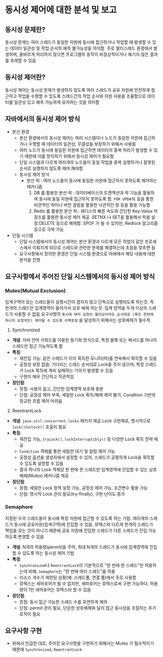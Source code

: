 # 동시성 제어에 대한 분석 및 보고

## 동시성 문제란?

동시성 문제는 여러 스레드가 동일한 자원에 동시에 접근하거나 작업할 때 발생할 수 있는 데이터 일관성 및 작업 순서의 예측 불가능성을 의미함.
주로 멀티스레드 환경에서 발생하며, 올바르게 처리하지 않으면 프로그램의 동작이 비정상적이거나 예기치 않은 결과를 초래할 수 있음

## 동시성 제어란?

동시성 제어는 동시성 문제가 발생하지 않도록 여러 스레드가 공유 자원에 안전하게 접근하고 작업을 수행할 수 있도록 스레드간의 작업 순서와
자원 사용을 조율함으로 데이터를 일관성 있고 예측 가능하게 유지하는 것을 의미함

## 자바에서의 동시성 제어 방식

- 분산 환경
    - 분산 환경에서의 동시성 제어는 여러 시스템이나 노드가 동일한 자원에 접근하거나 수행할 때 데이터의 일관성, 무결성을 보장하기 위해서 사용됨
    - 여러 노드가 동시에 동일한 자원에 접근하면 데이터의 중복 처리가 발생할 수 있기 때문에 이를 방지하기 위해서 동시성 제어가 필요함
    - 단일 시스템과 다르게 여러개의 노드들이 동일 작업을 중복 실행하거나 잘못된 순서로 실행하지 않도록 제어 해야함
    - 동시성 제어 방식
        - 분산 락 : 여러 노드들이 동시에 동일한 자원에 접근하지 못하도록 제어하는 메커니즘
            1. DB 를 활용한 분산 락 : 데이터베이스의 트랜잭션과 락 기능을 활용하여 동시에 동일 자원에 접근하지 못하도록 함. `FOR UPDATE` 등을 통한 비관적인 락이나 버전 컬럼을 활용한
               낙관적인 랑 등을 활용 가능함
            2. Redis 를 활용한 분산 락 : 레디스의 빠른 속도와 간단한 Key-Value 저장소를 활용한 동시성 제어 제공. SETNX 나 SET을 활용해서 락을 설정 DELETE 등으로 해제함.
               SPOF 가 될 수 있지만, Redlock 알고리즘 등으로 극복 가능
- 단일 시스템
    - 단일 시스템에서의 동시성 제어는 분산 환경과 다르게 모든 작업이 같은 프로세스에서 이뤄지게 되므로 스레드와 관련한 문제를 해결하는데 초점을 맞추면 됨
    - 요구사항에서 정의한 환경은 단일 시스템 환경으로 아래에서 해당 내용에 대한 분석을 진행

## 요구사항에서 주어진 단일 시스템에서의 동시성 제어 방식

### Mutex(Mutual Exclusion)

임계구역이 있는 스레드들이 실행시간이 겹치지 않고 단독으로 실행되도록 하는것. 즉 한개의 스레드만 임계영역이 들어가서 상호 배제 하는것. 임계 영역을 두개 이상의 스레드가 사용할 수 없음
요구사항의 `동시에 여러 요청이 들어오더라도 순서대로 (혹은 한번에 하나의 요청씩만) 제어될 수 있도록 리팩토링` 을 달성하기 위해서는 상호배제가 필수적

1. Synchronized

- **개념**: 자바 언어 키워드를 이용한 동기화 방식으로, 특정 블록 또는 메서드를 하나의 스레드만 접근 가능하도록 함
- **특징**:
    - 재진입 가능: 같은 스레드가 이미 획득한 모니터(락)를 연속해서 획득할 수 있음
    - 공정성 보장 없음: 기다리는 스레드 순서대로 Lock을 주지 않으며, 특정 스레드가 Lock 획득에 계속 실패하는 기아가 발생할 수 있음
    - 구현이 매우 간단하고 직관적임
- **장단점**:
    - 장점: 사용이 쉽고, 간단한 임계영역 보호에 충분
    - 단점: 공정성 제어 부족, 세밀한 Lock 획득/해제 제어 불가, Condition 기반의 정교한 흐름 제어 어려움

2. ReentrantLock

- **개념**: `java.util.concurrent.locks` 패키지 제공 Lock 구현체로, 명시적으로 `lock()`/`unlock()` 호출이 필요
- **특징**:
    - 재진입 가능, `tryLock()`, `lockInterruptibly()` 등 다양한 Lock 획득 전략 제공
    - `Condition` 객체를 통한 세밀한 대기 및 알림 제어 가능
  - 공정성 옵션을 생성자에서 설정할 수 있어, 스레드가 공평하게 Lock을 획득할 수 있도록 설정할 수 있음
  - 결국 하나의 Lock 객체당 한 번에 한 스레드만 임계영역에 진입할 수 있는 상호배제(Mutex) 메커니즘 제공
- **장단점**:
    - 장점: 세밀한 Lock 정책 설정 가능, 공정성 제어 가능, 조건변수 활용 가능
    - 단점: 명시적 Lock 관리 필요(try-finally), 구현 난이도 증가


### Semaphore

지정된 수의 스레드들이 동시에 특정 자원에 접근할 수 있도록 하는 기법. 여러개의 스레드가 동시에 공유자원(임계구역)에 진입할 수 있음.
뮤텍스와 다르게 한개의 스레드가 책임을 갖는 것이 아니기 때문에 공유 자원에 진입한 스레드가 다른 스레드가 진입 가능하도록 변경할 수 있음

- **개념**: N개의 허용량(permit)을 주어, 최대 N개의 스레드가 동시에 임계영역에 진입할 수 있도록 하는 동시성 제어 기법
- **특징**:
    - `Synchronized`나 `ReentrantLock`이 기본적으로 "한 번에 한 스레드"만 허용하는데 비해, `Semaphore`는 "한 번에 여러 스레드"를 허용
    - 리소스 개수가 제한된 상황(예: 스레드풀, 연결 풀)에서 주로 사용함
    - 뮤텍스는 세마포어가 될 수 없지만, 세마포어는 뮤텍스로써 구현 가능하다. 허용량이 1인 세마포어는 뮤텍스라 할 수 있음
- **장단점**:
    - 장점: 동시 접근 가능한 스레드 수를 유연하게 제어
    - 단점: permit 관리 필요, 단순한 상호배제와 달리 접근 동시성을 조절하는 추가 로직이 필요

## 요구사항 구현

- 위에서 언급한 대로, 주어진 요구사항을 구현하기 위해서는 Mutex 가 필수적이기 때문에 `Synchronized`, `ReentrantLock` 
